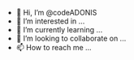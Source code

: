 - 👋 Hi, I’m @codeADONIS
- 👀 I’m interested in ...
- 🌱 I’m currently learning ...
- 💞️ I’m looking to collaborate on ...
- 📫 How to reach me ...

<!---
codeADONIS/codeADONIS is a ✨ special ✨ repository because its `README.md` (this file) appears on your GitHub profile.
You can click the Preview link to take a look at your changes.
--->

